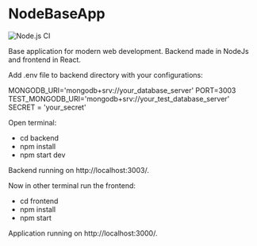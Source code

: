 # NodeBaseApp
![Node.js CI](https://github.com/tecruz/NodeBaseApp/workflows/Node.js%20CI/badge.svg)

Base application for modern web development. Backend made in NodeJs and frontend in React.

Add .env file to backend directory with your configurations:

MONGODB_URI='mongodb+srv://your_database_server'
PORT=3003
TEST_MONGODB_URI='mongodb+srv://your_test_database_server'
SECRET = 'your_secret'

Open terminal:
- cd backend
- npm install
- npm start dev

Backend running on http://localhost:3003/.

Now in other terminal run the frontend:
- cd frontend
- npm install
- npm start

Application running on http://localhost:3000/.


